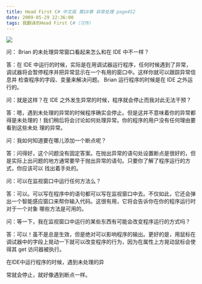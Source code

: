 ```yaml
---
title: Head First C# 中文版 第10章 异常处理 page452
date: 2009-05-29 22:36:00
tags: 我翻译的Head First C#（习作）
---
```

![](https://p-blog.csdn.net/images/p_blog_csdn_net/cuipengfei1/EntryImages/20090325/2009-03-25_13-04-01.jpg)

问：  Brian  的未处理异常窗口看起来怎么和在  IDE  中不一样？

  

答：在  IDE  中运行的时候，实际是在用调试器运行程序，任何时候遇到了异常，调试器将会暂停程序并把异常显示在一个有用的窗口中。这样你就可以跟踪异常信息并
检查程序的字段、变量来解决问题。  Brian  运行程序的时候是在  IDE  之外运行的。

  

问：就是这样？在  IDE  之外发生异常的时候，程序就会停止而我对此无法干预？

  

答：嗯，遇到未处理的异常的时候程序确实会停止。但是这并不意味着你的异常都得是未处理的！我们稍后将会讨论如何处理异常。你的程序的用户没有任何理由要看到这些未处
理的异常。

  

问：我如何知道要在哪儿添加一个断点呢？

  

答：问得好，这个问题没有固定答案。在抛出异常的语句处设置断点是很好的，但是实际上出问题的地方通常要早于抛出异常的语句。只要你了解了程序运行的方式，你应该可以
找出着手处的。

  

问：可以在监视窗口中运行任何方法么？

  

答：可以。可以写在程序中的语句都可以写在监视窗口中去。不仅如此，它还会弹出一个智能感应窗口来帮你输入代码。这很有用，它将会告诉你在你的程序运行时对于一个对象
哪些方法是可用的。

  

问：等一下，我在监视窗口中运行的某些东西有可能会改变程序运行的方式吗？

  

答：可以！虽不是总是生效，但是绝对可以影响程序的输出。更好的是，用鼠标在调试器中的字段上晃动一下就可以改变程序的行为，因为在属性上方晃动鼠标会使得其
get  访问器被执行。

  

在IDE中运行程序的时候，遇到未处理的异

  

常就会停止，就好像遇到断点一样。



